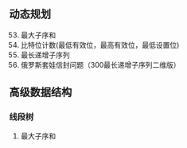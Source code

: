 ## 动态规划
53. 最大子序和
333. 比特位计数(最低有效位，最高有效位，最低设置位)
300. 最长递增子序列
354. 俄罗斯套娃信封问题（300最长递增子序列二维版）
## 高级数据结构
### 线段树
1.  最大子序和



